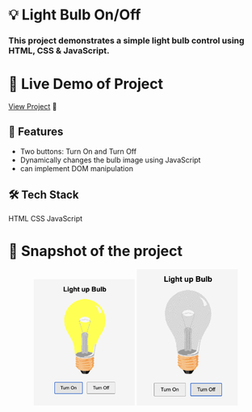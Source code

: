 
# 💡 Light Bulb On/Off

### This project demonstrates a simple light bulb control using HTML, CSS & JavaScript.

# 🔗 Live Demo of Project
[View Project](https://vermillion-sunflower-21bf22.netlify.app/) 🚀 

## 📌 Features
- Two buttons: Turn On and Turn Off
- Dynamically changes the bulb image using JavaScript
- can implement DOM manipulation

## 🛠️ Tech Stack
HTML
CSS
JavaScript

# 📸 Snapshot of the project
<p align ="center">
  <img src="img1.png" alt="this is snapshot of the project" width="200">
  <img src="img2.png" alt="this is snapshot of the project" width="200">
</p>